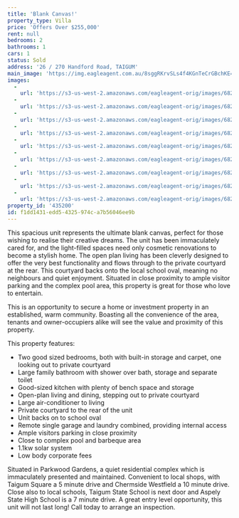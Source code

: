 ```yaml
---
title: 'Blank Canvas!'
property_type: Villa
price: 'Offers Over $255,000'
rent: null
bedrooms: 2
bathrooms: 1
cars: 1
status: Sold
address: '26 / 270 Handford Road, TAIGUM'
main_image: 'https://img.eagleagent.com.au/8sggRKrvSLs4f4KGnTeCrGBchKE=/1280x854/smart/https://s3-us-west-2.amazonaws.com/eagleagent-orig/images/6821655/127035266-image-M.jpg'
images:
  -
    url: 'https://s3-us-west-2.amazonaws.com/eagleagent-orig/images/6821663/127035266-image-H.jpg'
  -
    url: 'https://s3-us-west-2.amazonaws.com/eagleagent-orig/images/6821662/127035266-image-G.jpg'
  -
    url: 'https://s3-us-west-2.amazonaws.com/eagleagent-orig/images/6821661/127035266-image-F.jpg'
  -
    url: 'https://s3-us-west-2.amazonaws.com/eagleagent-orig/images/6821660/127035266-image-E.jpg'
  -
    url: 'https://s3-us-west-2.amazonaws.com/eagleagent-orig/images/6821659/127035266-image-D.jpg'
  -
    url: 'https://s3-us-west-2.amazonaws.com/eagleagent-orig/images/6821658/127035266-image-C.jpg'
  -
    url: 'https://s3-us-west-2.amazonaws.com/eagleagent-orig/images/6821657/127035266-image-B.jpg'
  -
    url: 'https://s3-us-west-2.amazonaws.com/eagleagent-orig/images/6821656/127035266-image-A.jpg'
  -
    url: 'https://s3-us-west-2.amazonaws.com/eagleagent-orig/images/6821655/127035266-image-M.jpg'
property_id: '435200'
id: f1dd1431-edd5-4325-974c-a7b56046ee9b
---
```

This spacious unit represents the ultimate blank canvas, perfect for those wishing to realise their creative dreams. The unit has been immaculately cared for, and the light-filled spaces need only cosmetic renovations to become a stylish home. The open plan living has been cleverly designed to offer the very best functionality and flows through to the private courtyard at the rear. This courtyard backs onto the local school oval, meaning no neighbours and quiet enjoyment. Situated in close proximity to ample visitor parking and the complex pool area, this property is great for those who love to entertain.

This is an opportunity to secure a home or investment property in an established, warm community. Boasting all the convenience of the area, tenants and owner-occupiers alike will see the value and proximity of this property.

This property features:
*  Two good sized bedrooms, both with built-in storage and carpet, one looking out to private courtyard
*  Large family bathroom with shower over bath, storage and separate toilet
*  Good-sized kitchen with plenty of bench space and storage
*  Open-plan living and dining, stepping out to private courtyard
*  Large air-conditioner to living
*  Private courtyard to the rear of the unit
*  Unit backs on to school oval
*  Remote single garage and laundry combined, providing internal access
*  Ample visitors parking in close proximity
*  Close to complex pool and barbeque area
*  1.1kw solar system
*  Low body corporate fees

Situated in Parkwood Gardens, a quiet residential complex which is immaculately presented and maintained. Convenient to local shops, with Taigum Square a 5 minute drive and Chermside Westfield a 10 minute drive. Close also to local schools, Taigum State School is next door and Aspely State High School is a 7 minute drive. A great entry level opportunity, this unit will not last long! Call today to arrange an inspection.